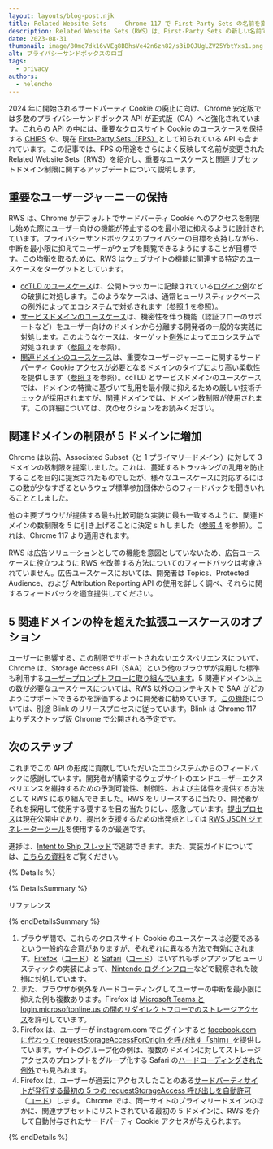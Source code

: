 ```yaml
---
layout: layouts/blog-post.njk
title: Related Website Sets   - Chrome 117 で First-Party Sets の名前を変更
description: Related Website Sets（RWS）は、First-Party Sets の新しい名前です。セットをさらに柔軟に定義できるように改善されています。
date: 2023-08-31
thumbnail: image/80mq7dk16vVEg8BBhsVe42n6zn82/s3iDQJUgLZV25YbtYxs1.png
alt: プライバシーサンドボックスのロゴ
tags:
  - privacy
authors:
  - helencho
---
```


2024 年に開始されるサードパーティ Cookie の廃止に向け、Chrome 安定版では多数のプライバシーサンドボックス API が正式版（GA）へと強化されています。これらの API の中には、重要なクロスサイト Cookie のユースケースを保持する [CHIPS](/docs/privacy-sandbox/chips/) や、現在 [First-Party Sets（FPS）](/docs/privacy-sandbox/first-party-sets/)として知られている API も含まれています。この記事では、FPS の用途をさらによく反映して名前が変更された Related Website Sets（RWS）を紹介し、重要なユースケースと関連サブセットドメイン制限に関するアップデートについて説明します。

## 重要なユーザージャーニーの保持

RWS は、Chrome がデフォルトでサードパーティ Cookie へのアクセスを制限し始めた際にユーザー向けの機能が停止するのを最小限に抑えるように設計されています。プライバシーサンドボックスのプライバシーの目標を支持しながら、中断を最小限に抑えてユーザーがウェブを閲覧できるようにすることが目標です。この均衡を取るために、RWS はウェブサイトの機能に関連する特定のユースケースをターゲットとしています。

- [ccTLD のユースケース](https://github.com/WICG/first-party-sets/tree/main#defining-a-set-through-use-case-based-subsets)は、公開トラッカーに記録されている[ログイン例](https://issuetracker.google.com/268390722)などの破損に対処します。このようなケースは、通常ヒューリスティックベースの例外によってエコシステムで対処されます（[参照 1](#ref-1) を参照）。
- [サービスドメインのユースケース](https://github.com/WICG/first-party-sets/tree/main#defining-a-set-through-use-case-based-subsets)は、機密性を伴う機能（認証フローのサポートなど）をユーザー向けのドメインから分離する開発者の一般的な実践に対処します。このようなケースは、ターゲット[例外](https://searchfox.org/mozilla-central/rev/3002762e41363de8ee9ca80196d55e79651bcb6b/browser/extensions/webcompat/data/shims.js#686)によってエコシステムで対処されます（[参照 2](#ref-2) を参照）。
- [関連ドメインのユースケース](https://github.com/WICG/first-party-sets/tree/main#defining-a-set-through-use-case-based-subsets)は、重要なユーザージャーニーに関するサードパーティ Cookie アクセスが必要となるドメインのタイプにより高い柔軟性を提供します（[参照 3](#ref-3) を参照）。ccTLD とサービスドメインのユースケースでは、ドメインの特徴に基づいて乱用を最小限に抑えるための厳しい技術チェックが採用されますが、関連ドメインでは、ドメイン数制限が使用されます。この詳細については、次のセクションをお読みください。

## 関連ドメインの制限が 5 ドメインに増加

Chrome は以前、Associated Subset（と 1 プライマリードメイン）に対して 3 ドメインの数制限を提案しました。これは、蔓延するトラッキングの乱用を防止することを目的に提案されたものでしたが、様々なユースケースに対応するにはこの数が少なすぎるというウェブ標準参加団体からのフィードバックを聞きいれることとしました。

他の主要ブラウザが提供する最も比較可能な実装に最も一致するように、関連ドメインの数制限を 5 に引き上げることに決定ｓｈしました（[参照 4](#ref-4) を参照）。これは、Chrome 117 より適用されます。

RWS は広告ソリューションとしての機能を意図としていないため、広告ユースケースに役立つように RWS を改善する方法についてのフィードバックは考慮されていません。広告ユースケースにおいては、開発者は Topics、Protected Audience、および Attribution Reporting API の使用を詳しく調べ、それらに関するフィードバックを適宜提供してください。

## 5 関連ドメインの枠を超えた拡張ユースケースのオプション

ユーザーに影響する、この制限でサポートされないエクスペリエンスについて、Chrome は、Storage Access API（SAA）という他のブラウザが採用した標準も利用する[ユーザープロンプトフローに取り組んでいます](https://github.com/cfredric/chrome-storage-access-api)。5 関連ドメイン以上の数が必要なユースケースについては、RWS 以外のコンテキストで SAA がどのようにサポートできるかを評価するように開発者に勧めています。[この機能](https://groups.google.com/a/chromium.org/g/blink-dev/c/JHf7CWXDZUc/m/Dy2EElgvAgAJ)については、別途 Blink のリリースプロセスに従っています。Blink は Chrome 117 よりデスクトップ版 Chrome で公開される予定です。

## 次のステップ

これまでこの API の形成に貢献していただいたエコシステムからのフィードバックに感謝しています。開発者が構築するウェブサイトのエンドユーザーエクスペリエンスを維持するための予測可能性、制御性、および主体性を提供する方法として RWS に取り組んできました。RWS をリリースするに当たり、開発者がそれを採用して使用する要するを目の当たりにし、感激しています。[提出プロセス](https://github.com/GoogleChrome/first-party-sets/blob/main/RWS-Submission_Guidelines.md)は現在公開中であり、提出を支援するための出発点としては [RWS JSON ジェネレーターツール](https://goo.gle/rws-json-generator)を使用するのが最適です。

進捗は、[Intent to Ship スレッド](https://groups.google.com/a/chromium.org/g/blink-dev/c/7_6JDIfE1as/m/wModmpcaAgAJ)で追跡できます。また、実装ガイドについては、[こちらの資料](/docs/privacy-sandbox/first-party-sets-integration/)をご覧ください。

{% Details %}

{% DetailsSummary %}

リファレンス

{% endDetailsSummary %}

1. <a id="ref-1"></a>ブラウザ間で、これらのクロスサイト Cookie のユースケースは必要であるという一般的な合意がありますが、それぞれに異なる方法で有効にされます。[Firefox](https://developer.mozilla.org/docs/Web/Privacy/Storage_Access_Policy#automatic_storage_access_upon_interaction)（[コード](https://searchfox.org/mozilla-central/rev/3002762e41363de8ee9ca80196d55e79651bcb6b/dom/base/Document.cpp#16328)）と [Safari](https://webkit.org/blog/8311/intelligent-tracking-prevention-2-0/#:~:text=Temporary%20Compatibility%20Fix%3A%20Automatic%20Storage%20Access%20for%20Popups)（[コード](https://searchfox.org/wubkat/rev/5b368793a8c0a3d99c6991fcd3ef96e3dbd2cf2a/Source/WebKit/NetworkProcess/Classifier/ResourceLoadStatisticsDatabaseStore.cpp#1266)）はいずれもポップアップヒューリスティックの実装によって、[Nintendo ログインフロー](https://issuetracker.google.com/268390722)などで観察された破損に対処しています。
2. <a id="ref-2"></a>また、ブラウザが例外をハードコーディングしてユーザーの中断を最小限に抑えた例も複数あります。Firefox は [Microsoft Teams と login.microsoftonline.us の間のリダイレクトフローでのストレージアクセス](https://searchfox.org/mozilla-central/rev/3002762e41363de8ee9ca80196d55e79651bcb6b/browser/extensions/webcompat/data/shims.js#686)を許可しています。
3. <a id="ref-3"></a>Firefox は、ユーザーが instagram.com でログインすると [facebook.com に代わって requestStorageAccessForOrigin を呼び出す「shim」](https://searchfox.org/mozilla-central/source/browser/extensions/webcompat/shims/instagram.js)を提供しています。サイトのグループ化の例は、複数のドメインに対してストレージアクセスのプロンプトをグループ化する Safari の[ハードコーディングされた例外](https://github.com/WebKit/WebKit/blob/a2db53cd97dc8136ac5c2a22d4cd2b53d0d717d6/Source/WebCore/platform/network/NetworkStorageSession.cpp#L395)でも見られます。
4. <a id="ref-4"></a>Firefox は、ユーザーが過去にアクセスしたことのある[サードパーティサイトが発行する最初の 5 つの requestStorageAccess 呼び出しを自動許可](https://developer.mozilla.org/docs/Web/API/Storage_Access_API#:~:text=Firefox%20only%20prompts%20users%20after%20an%20origin%20has%20requested%20storage%20access%20on%20more%20than%20a%20threshold%20number%20of%20sites)（[コード](https://searchfox.org/mozilla-central/rev/c615dc4db129ece5cce6c96eb8cab8c5a3e26ac3/modules/libpref/init/StaticPrefList.yaml#4035)）します。 Chrome では、同一サイトのプライマリードメインのほかに、関連サブセットにリストされている最初の 5 ドメインに、RWS を介して自動付与されたサードパーティ Cookie アクセスが与えられます。

{% endDetails %}
